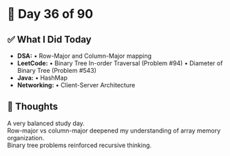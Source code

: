 # 📅 Day 36 of 90

## ✅ What I Did Today
- **DSA:**
  • Row-Major and Column-Major mapping
- **LeetCode:**
  • Binary Tree In-order Traversal (Problem #94)
  • Diameter of Binary Tree (Problem #543)
- **Java:**
  • HashMap
- **Networking:**
  • Client-Server Architecture

## 💭 Thoughts
A very balanced study day.  
Row-major vs column-major deepened my understanding of array memory organization.  
Binary tree problems reinforced recursive thinking.
